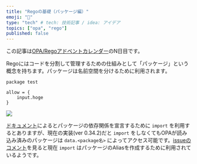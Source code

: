 ```yaml
---
title: "Regoの基礎（パッケージ編）"
emoji: "👋"
type: "tech" # tech: 技術記事 / idea: アイデア
topics: ["opa", "rego"]
published: false
---
```


この記事は[OPA/Regoアドベントカレンダー](https://adventar.org/calendars/6601)のN日目です。

Regoにはコードを分割して管理するための仕組みとして「パッケージ」という概念を持ちます。パッケージは名前空間を分けるために利用されます。

```rego
package test

allow = {
    input.hoge
}
```

![](https://storage.googleapis.com/zenn-user-upload/911df1587e94-20211120.jpg)

[ドキュメント](https://www.openpolicyagent.org/docs/latest/policy-language/#imports)によるとパッケージの依存関係を宣言するために `import` を利用するとありますが、現在の実装(ver 0.34.2)だと `import` をしなくてもOPAが読み込み済みのパッケージは `data.<package名>` によってアクセス可能です。[issueのコメント](https://github.com/open-policy-agent/opa/issues/491#issuecomment-338704022)を見ると現在 `import` はパッケージのAliasを作成するために利用されているようです。
